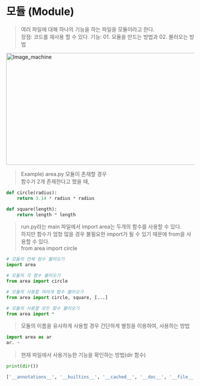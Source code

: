 모듈 (Module)
=============
> 여러 파일에 대해 하나의 기능을 하는 파일을 모듈이라고 한다.  
> 장점: 코드를 재사용 할 수 있다.
> 기능: 01. 모듈을 만드는 방법과 02. 불러오는 방법  

<img src="https://user-images.githubusercontent.com/66001539/119265203-d1d05980-bc20-11eb-820b-9c211d1f3690.png" width="600px" height="300px" title="px(픽셀) 크기 설정" alt="Image_machine"></img><br/>  

> Example) area.py 모듈이 존재할 경우  
> 함수가 2개 존재한다고 했을 때,
``` python
def circle(radius):
    return 3.14 * radius * radius

def square(length):
    return length * length
```  
> run.py라는 main 파일에서 import area는 두개의 함수를 사용할 수 있다.  
> 하지만 함수가 엄청 많을 경우 불필요한 import가 될 수 있기 때문에 from을 사용할 수 있다.  
> from area import circle  
``` python
# 모듈의 전체 함수 불러오기
import area

# 모듈의 각 함수 불러오기
from area import circle

# 모듈의 사용할 여러개 함수 불러오기
from area import circle, square, [...]

# 모듈의 사용할 모든 함수 불러오기
from area import *
```  
> 모듈의 이름을 유사하게 사용할 경우 간단하게 별칭을 이용하여, 사용하는 방법  
```python
import area as ar
ar. ~
```  

> 현재 파일에서 사용가능한 기능을 확인하는 방법(dir 함수)  
``` python
print(dir())

['__annotations__', '__builtins__', '__cached__', '__doc__', '__file__', '__loader__', '__name__', 
```


